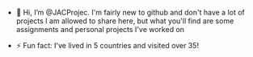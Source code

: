 - 👋 Hi, I’m @JACProjec. I'm fairly new to github and don't have a lot of projects I am allowed to share here, but what you'll find are some assignments and personal projects I've worked on

- ⚡ Fun fact: I've lived in 5 countries and visited over 35!

<!---
JACProjec/JACProjec is a ✨ special ✨ repository because its `README.md` (this file) appears on your GitHub profile.
You can click the Preview link to take a look at your changes.
--->
